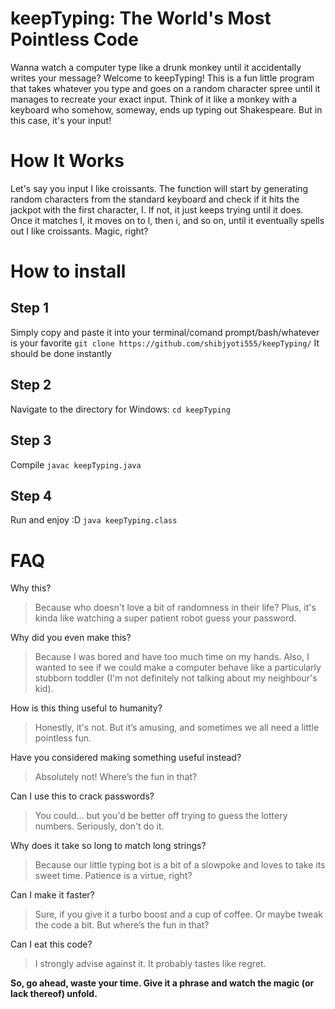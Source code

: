 # keepTyping: The World's Most Pointless Code
Wanna watch a computer type like a drunk monkey until it accidentally writes your message?
Welcome to keepTyping! This is a fun little program that takes whatever you type and goes on a random character spree until it manages to recreate your exact input. Think of it like a monkey with a keyboard who somehow, someway, ends up typing out Shakespeare. But in this case, it's your input!

# How It Works
Let's say you input I like croissants. The function will start by generating random characters from the standard keyboard and check if it hits the jackpot with the first character, I. If not, it just keeps trying until it does. Once it matches I, it moves on to l, then i, and so on, until it eventually spells out I like croissants. Magic, right?

# How to install
## Step 1
Simply copy and paste it into your terminal/comand prompt/bash/whatever is your favorite
```git clone https://github.com/shibjyoti555/keepTyping/```
It should be done instantly
## Step 2
Navigate to the directory
for Windows:
```cd keepTyping```
## Step 3
Compile
```javac keepTyping.java```
## Step 4
Run and enjoy :D
```java keepTyping.class```

# FAQ
Why this?
>Because who doesn't love a bit of randomness in their life? Plus, it's kinda like watching a super patient robot guess your password.

Why did you even make this?
> Because I was bored and have too much time on my hands. Also, I wanted to see if we could make a computer behave like a particularly stubborn toddler (I'm not definitely not talking about my neighbour's kid).

How is this thing useful to humanity?
> Honestly, it's not. But it’s amusing, and sometimes we all need a little pointless fun.

Have you considered making something useful instead?
> Absolutely not! Where’s the fun in that?

Can I use this to crack passwords?
> You could... but you'd be better off trying to guess the lottery numbers. Seriously, don't do it.

Why does it take so long to match long strings?
> Because our little typing bot is a bit of a slowpoke and loves to take its sweet time. Patience is a virtue, right?

Can I make it faster?
> Sure, if you give it a turbo boost and a cup of coffee. Or maybe tweak the code a bit. But where’s the fun in that?

Can I eat this code?
> I strongly advise against it. It probably tastes like regret.

**So, go ahead, waste your time. Give it a phrase and watch the magic (or lack thereof) unfold.**
